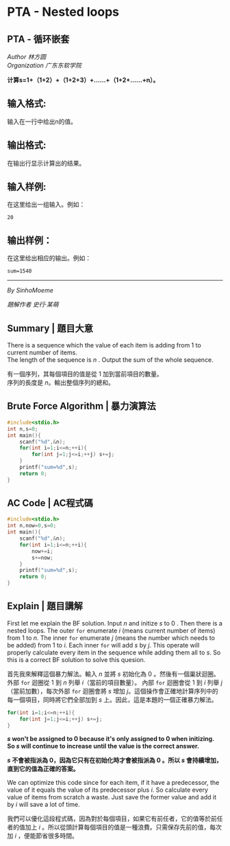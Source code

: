 # PTA - Nested loops
## PTA - 循环嵌套
_Author 林方圆_<br>
_Organization 广东东软学院_

**计算s=1+（1+2）+（1+2+3）+……+（1+2+……+n）。**
## 输入格式:
输入在一行中给出n的值。

## 输出格式:
在输出行显示计算出的结果。

## 输入样例:
在这里给出一组输入。例如：
```
20
```

## 输出样例：
在这里给出相应的输出。例如：
```
sum=1540
```
---
_By SinhoMoeme_

_題解作者 史行·某萌_

## Summary | 題目大意
There is a sequence which the value of each item is adding from 1 to current number of items.<br>
The length of the sequence is $n$ . Output the sum of the whole sequence.

有一個序列，其每個項目的值是從 1 加到當前項目的數量。<br> 
序列的長度是 $n$。輸出整個序列的總和。

## Brute Force Algorithm | 暴力演算法
``` C++
#include<stdio.h>
int n,s=0;
int main(){
    scanf("%d",&n);
    for(int i=1;i<=n;++i){
        for(int j=1;j<=i;++j) s+=j;
    }
    printf("sum=%d",s);
    return 0;
}
```

## AC Code | AC程式碼
``` C++
#include<stdio.h>
int n,now=0,s=0;
int main(){
    scanf("%d",&n);
    for(int i=1;i<=n;++i){
        now+=i;
        s+=now;
    }
    printf("sum=%d",s);
    return 0;
}
```
## Explain | 題目講解
First let me explain the BF solution. Input $n$ and initize $s$ to 0 . Then there is a nested loops. The outer `for` enumerate $i$ (means current number of items) from $1$ to $n$. 
The inner `for` enumerate $j$ (means the number which needs to be added) from $1$ to $i$. Each inner `for` will add $s$ by $j$. This operate will properly calculate every item in the 
sequence while adding them all to $s$. So this is a correct BF solution to solve this quesion.

首先我來解釋這個暴力解法。輸入 $n$ 並將 $s$ 初始化為 $0$ 。然後有一個巢狀迴圈。外部 `for` 迴圈從 $1$ 到 $n$ 列舉 $i$（當前的項目數量）。
內部 `for` 迴圈會從 $1$ 到 $i$ 列舉 $j$（當前加數），每次外部 `for` 迴圈會將 $s$ 增加 $j$。這個操作會正確地計算序列中的每一個項目，同時將它們全部加到 $s$ 上。因此，這是本題的一個正確暴力解法。
``` C++
for(int i=1;i<=n;++i){
    for(int j=1;j<=i;++j) s+=j;
}
```
**$s$ won't be assigned to $0$ because it's only assigned to $0$ when initizing. So $s$ will continue to increase until the value is the correct answer.**

**$s$ 不會被指派為 $0$，因為它只有在初始化時才會被指派為 $0$ 。所以 $s$ 會持續增加，直到它的值為正確的答案。**

We can optimize this code since for each item, if it have a predecessor, the value of it equals the value of its predecessor plus $i$. So calculate every value of items from scratch a waste. 
Just save the former value and add it by $i$ will save a lot of time.

我們可以優化這段程式碼，因為對於每個項目，如果它有前任者，它的值等於前任者的值加上 $i$ 。所以從頭計算每個項目的值是一種浪費。只需保存先前的值，每次加 $i$ ，便能節省很多時間。
